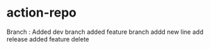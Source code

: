 # action-repo
Branch :
  Added dev branch
  added feature branch
addd new line
add release
added feature delete
